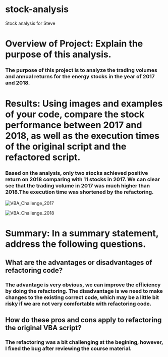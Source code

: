 # stock-analysis
Stock analysis for Steve
# Overview of Project: Explain the purpose of this analysis.
### The purpose of this project is to analyze the trading volumes and annual returns for the energy stocks in the year of 2017 and 2018.

# Results: Using images and examples of your code, compare the stock performance between 2017 and 2018, as well as the execution times of the original script and the refactored script.
### Based on the analysis, only two stocks achieved positive return on 2018 comparing with 11 stocks in 2017. We can clear see that the trading volume in 2017 was much higher than 2018.The execution time was shortened by the refactoring.

![VBA_Challenge_2017](https://user-images.githubusercontent.com/82552516/117603149-64043800-b120-11eb-8fe4-dd202986599d.png)

![VBA_Challenge_2018](https://user-images.githubusercontent.com/82552516/117603151-65cdfb80-b120-11eb-8641-8fadf875e9ba.png)


# Summary: In a summary statement, address the following questions.
## What are the advantages or disadvantages of refactoring code?
### The advantage is very obvious, we can improve the efficiency by doing the refactoring. The disadvantage is we need to make changes to the existing correct code, which may be a little bit risky if we are not very comfortable with refactoring code.

## How do these pros and cons apply to refactoring the original VBA script?
### The refactoring was a bit challenging at the begining, however, I fixed the bug after reviewing the course material.
